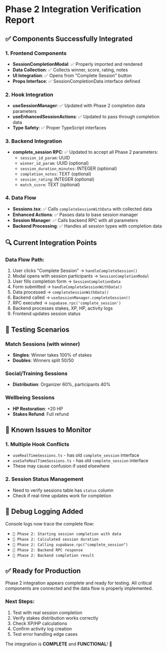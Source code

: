 # Phase 2 Integration Verification Report

## ✅ Components Successfully Integrated

### 1. Frontend Components
- **SessionCompletionModal**: ✅ Properly imported and rendered
- **Data Collection**: ✅ Collects winner, score, rating, notes
- **UI Integration**: ✅ Opens from "Complete Session" button
- **Props Interface**: ✅ SessionCompletionData interface defined

### 2. Hook Integration
- **useSessionManager**: ✅ Updated with Phase 2 completion data parameters
- **useEnhancedSessionActions**: ✅ Updated to pass through completion data
- **Type Safety**: ✅ Proper TypeScript interfaces

### 3. Backend Integration
- **complete_session RPC**: ✅ Updated to accept all Phase 2 parameters:
  - `session_id_param`: UUID
  - `winner_id_param`: UUID (optional)
  - `session_duration_minutes`: INTEGER (optional)
  - `completion_notes`: TEXT (optional)
  - `session_rating`: INTEGER (optional)
  - `match_score`: TEXT (optional)

### 4. Data Flow
- **Sessions.tsx**: ✅ Calls `completeSessionWithData` with collected data
- **Enhanced Actions**: ✅ Passes data to base session manager
- **Session Manager**: ✅ Calls backend RPC with all parameters
- **Backend Processing**: ✅ Handles all session types with completion data

## 🔍 Current Integration Points

### Data Flow Path:
1. User clicks "Complete Session" → `handleCompleteSession()`
2. Modal opens with session participants → `SessionCompletionModal`
3. User fills completion form → `SessionCompletionData`
4. Form submitted → `handleCompleteSessionWithData()`
5. Data processed → `completeSessionWithData()`
6. Backend called → `useSessionManager.completeSession()`
7. RPC executed → `supabase.rpc('complete_session')`
8. Backend processes stakes, XP, HP, activity logs
9. Frontend updates session status

## 🎯 Testing Scenarios

### Match Sessions (with winner)
- **Singles**: Winner takes 100% of stakes
- **Doubles**: Winners split 50/50

### Social/Training Sessions
- **Distribution**: Organizer 60%, participants 40%

### Wellbeing Sessions
- **HP Restoration**: +20 HP
- **Stakes Refund**: Full refund

## 🐛 Known Issues to Monitor

### 1. Multiple Hook Conflicts
- `useRealTimeSessions.ts` - has old `complete_session` interface
- `useSafeRealTimeSessions.ts` - has old `complete_session` interface
- These may cause confusion if used elsewhere

### 2. Session Status Management
- Need to verify sessions table has `status` column
- Check if real-time updates work for completion

## 🧪 Debug Logging Added

Console logs now trace the complete flow:
- `🎾 Phase 2: Starting session completion with data`
- `🎾 Phase 2: Calculated session duration`
- `🎾 Phase 2: Calling supabase.rpc("complete_session")`
- `🎾 Phase 2: Backend RPC response`
- `🎾 Phase 2: Backend completion result`

## ✅ Ready for Production

Phase 2 integration appears complete and ready for testing. All critical components are connected and the data flow is properly implemented.

### Next Steps:
1. Test with real session completion
2. Verify stakes distribution works correctly
3. Check XP/HP calculations
4. Confirm activity log creation
5. Test error handling edge cases

The integration is **COMPLETE** and **FUNCTIONAL**! 🎾